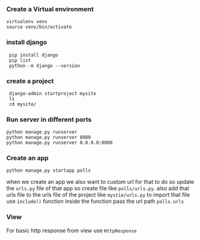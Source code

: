 ### Create a Virtual environment
```
virtualenv venv
source venv/bin/activate
```

### install django 
```
 pip install django
 pip list
 python -m django --version
```


### create a project 
```
 django-admin startproject mysite
 ls
 cd mysite/
```
 
### Run server in different ports 

```
python manage.py runserver
python manage.py runserver 8080
python manage.py runserver 0.0.0.0:8000
```


### Create an app

```
python manage.py startapp polls
```
when we create an app we also want to custom url for that to do so 
update the `urls.py` file of that app so create file like `polls/urls.py`.
also add that urls file to the urls file of the project like `mystie/urls.py`
to import that file use `include()` function inside the function pass the url path 
`polls.urls`

### View 
For basic http response from view use `HttpResponse`


 
